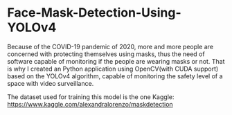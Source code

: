 # Face-Mask-Detection-Using-YOLOv4
Because of the COVID-19 pandemic of 2020, more and more people are concerned with protecting themselves using masks, thus the need of software capable of monitoring if the people are wearing masks or not. That is why I created an Python application using OpenCV(with CUDA support) based on the YOLOv4 algorithm, capable of monitoring the safety level of a space with video surveillance.

The dataset used for training this model is the one Kaggle: https://www.kaggle.com/alexandralorenzo/maskdetection
